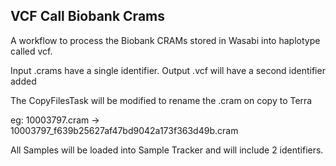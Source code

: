 ## VCF Call Biobank Crams

A workflow to process the Biobank CRAMs stored in Wasabi into haplotype called vcf.

Input .crams have a single identifier.
Output .vcf will have a second identifier added

The CopyFilesTask will be modified to rename the .cram on copy to Terra

eg: 10003797.cram -> 10003797_f639b25627af47bd9042a173f363d49b.cram

All Samples will be loaded into Sample Tracker and will include 2 identifiers.

